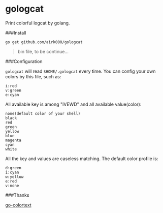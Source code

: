 gologcat
===

Print colorful logcat by golang.

###Install


	go get github.com/airk000/gologcat

> bin file, to be continue...

###Configuration

`gologcat` will read `$HOME/.gologcat` every time. You can config your own colors by this file, such as:

	i:red
	v:green
	e:cyan

All available key is among "IVEWD" and all available value(color):

	none(default color of your shell)
	black
	red
	green
	yellow
	blue
	magenta
	cyan
	white

All the key and values are caseless matching. The default color profile is:

	d:green
	i:cyan
	w:yellow
	e:red
	v:none

###Thanks

[go-colortext](https://github.com/daviddengcn/go-colortext)